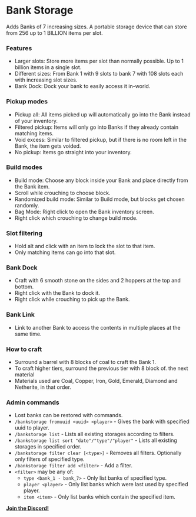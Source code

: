 # Bank Storage
Adds Banks of 7 increasing sizes. A portable storage device that can store from 256 up to 1 BILLION items per slot.

### Features
- Larger slots: Store more items per slot than normally possible. Up to 1 billion items in a single slot.
- Different sizes: From Bank 1 with 9 slots to bank 7 with 108 slots each with increasing slot sizes.
- Bank Dock: Dock your bank to easily access it in-world.

### Pickup modes
- Pickup all: All items picked up will automatically go into the Bank instead of your inventory.
- Filtered pickup: Items will only go into Banks if they already contain matching items.
- Void excess: Similar to filtered pickup, but if there is no room left in the Bank, the item gets voided.
- No pickup: Items go straight into your inventory.

### Build modes
- Build mode: Choose any block inside your Bank and place directly from the Bank item.
- Scroll while crouching to choose block.
- Randomized build mode: Similar to Build mode, but blocks get chosen randomly.
- Bag Mode: Right click to open the Bank inventory screen.
- Right click which crouching to change build mode.

### Slot filtering
- Hold alt and click with an item to lock the slot to that item.
- Only matching items can go into that slot.

### Bank Dock
- Craft with 6 smooth stone on the sides and 2 hoppers at the top and bottom.
- Right click with the Bank to dock it.
- Right click while crouching to pick up the Bank.

### Bank Link
- Link to another Bank to access the contents in multiple places at the same time.

### How to craft
- Surround a barrel with 8 blocks of coal to craft the Bank 1.
- To craft higher tiers, surround the previous tier with 8 block of. the next material
- Materials used are Coal, Copper, Iron, Gold, Emerald, Diamond and Netherite, in that order.

### Admin commands
- Lost banks can be restored with commands.
- `/bankstorage fromuuid <uuid> <player>` - Gives the bank with specified uuid to player.
- `/bankstorage list` - Lists all existing storages according to filters.
- `/bankstorage list sort "date"/"type"/"player"` - Lists all existing storages in specified order.
- `/bankstorage filter clear [<type>]` - Removes all filters. Optionally only filters of specified type.
- `/bankstorage filter add <filter>` - Add a filter.
- `<filter>` may be any of:
    - `type <bank_1 - bank_7>` - Only list banks of specified type.
    - `player <player>` - Only list banks which were last used by specified player.
    - `item <item>` - Only list banks which contain the specified item.

**[Join the Discord!](https://discord.gg/tXJqWYMZbK)**